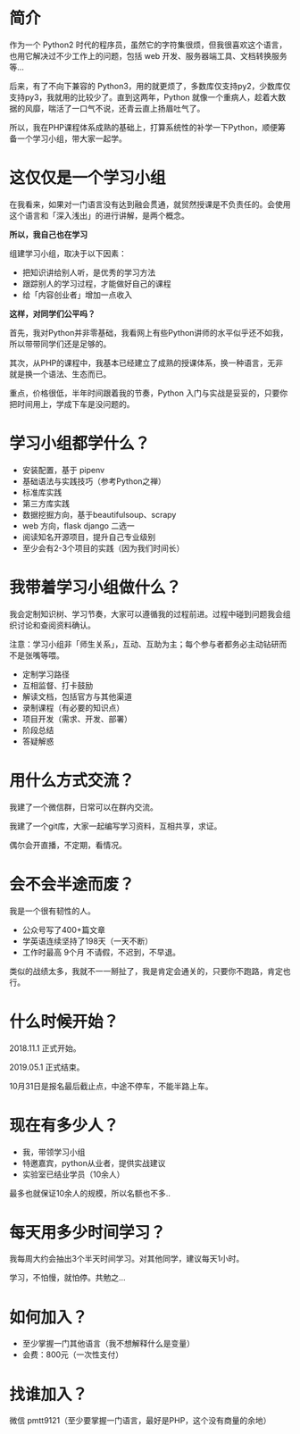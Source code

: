 # 简介

作为一个 Python2 时代的程序员，虽然它的字符集很烦，但我很喜欢这个语言，也用它解决过不少工作上的问题，包括 web 开发、服务器端工具、文档转换服务等…

后来，有了不向下兼容的 Python3，用的就更烦了，多数库仅支持py2，少数库仅支持py3，我就用的比较少了。直到这两年，Python 就像一个重病人，趁着大数据的风靡，喘活了一口气不说，还青云直上扬眉吐气了。

所以，我在PHP课程体系成熟的基础上，打算系统性的补学一下Python，顺便筹备一个学习小组，带大家一起学。

# 这仅仅是一个学习小组

在我看来，如果对一门语言没有达到融会贯通，就贸然授课是不负责任的。会使用这个语言和「深入浅出」的进行讲解，是两个概念。

**所以，我自己也在学习**

组建学习小组，取决于以下因素：

- 把知识讲给别人听，是优秀的学习方法
- 跟踪别人的学习过程，才能做好自己的课程
- 给「内容创业者」增加一点收入

**这样，对同学们公平吗？**

首先，我对Python并非零基础，我看网上有些Python讲师的水平似乎还不如我，所以带带同学们还是足够的。

其次，从PHP的课程中，我基本已经建立了成熟的授课体系，换一种语言，无非就是换一个语法、生态而已。

重点，价格很低，半年时间跟着我的节奏，Python 入门与实战是妥妥的，只要你把时间用上，学成下车是没问题的。

# 学习小组都学什么？

- 安装配置，基于 pipenv
- 基础语法与实践技巧（参考Python之禅）
- 标准库实践
- 第三方库实践
- 数据挖掘方向，基于beautifulsoup、scrapy
- web 方向，flask django 二选一
- 阅读知名开源项目，提升自己专业级别
- 至少会有2-3个项目的实践（因为我们时间长）

# 我带着学习小组做什么？

我会定制知识树、学习节奏，大家可以遵循我的过程前进。过程中碰到问题我会组织讨论和查阅资料确认。

注意：学习小组非「师生关系」，互动、互助为主；每个参与者都务必主动钻研而不是张嘴等喂。

- 定制学习路径
- 互相监督、打卡鼓励
- 解读文档，包括官方与其他渠道
- 录制课程（有必要的知识点）
- 项目开发（需求、开发、部署）
- 阶段总结
- 答疑解惑

# 用什么方式交流？

我建了一个微信群，日常可以在群内交流。

我建了一个git库，大家一起编写学习资料，互相共享，求证。

偶尔会开直播，不定期，看情况。

# 会不会半途而废？

我是一个很有韧性的人。

- 公众号写了400+篇文章
- 学英语连续坚持了198天（一天不断）
- 工作时最高 9个月 不请假，不迟到，不早退。

类似的战绩太多，我就不一一掰扯了，我是肯定会通关的，只要你不跑路，肯定也行。

# 什么时候开始？

2018.11.1 正式开始。

2019.05.1 正式结束。

10月31日是报名最后截止点，中途不停车，不能半路上车。

# 现在有多少人？

- 我，带领学习小组
- 特邀嘉宾，python从业者，提供实战建议
- 实验室已结业学员（10余人）

最多也就保证10余人的规模，所以名额也不多..

# 每天用多少时间学习？

我每周大约会抽出3个半天时间学习。对其他同学，建议每天1小时。

学习，不怕慢，就怕停。共勉之…

# 如何加入？

- 至少掌握一门其他语言（我不想解释什么是变量）
- 会费：800元（一次性支付）

# 找谁加入？

微信 pmtt9121（至少要掌握一门语言，最好是PHP，这个没有商量的余地）